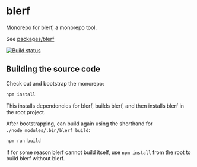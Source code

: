 # blerf

Monorepo for blerf, a monorepo tool.

See [packages/blerf](packages/blerf)

[![Build status](https://ci.appveyor.com/api/projects/status/ivy1wa5f6dsmdmym?svg=true)](https://ci.appveyor.com/project/andersnm/blerf)

## Building the source code

Check out and bootstrap the monorepo:

```bash
npm install
```

This installs dependencies for blerf, builds blerf, and then installs blerf in the root project.

After bootstrapping, can build again using the shorthand for `./node_modules/.bin/blerf build`:

```bash
npm run build
```

If for some reason blerf cannot build itself, use `npm install` from the root to build blerf without blerf.

